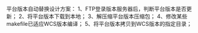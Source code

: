 平台版本自动替换设计方案：
1、FTP登录版本服务器后，判断平台版本是否更新；
2、将平台版本下载到本地；
3、解压缩平台版本压缩包；
4、修改某些makefile已适应WCS版本编译；
5、将平台版本拷贝到WCS版本的指定目录；
